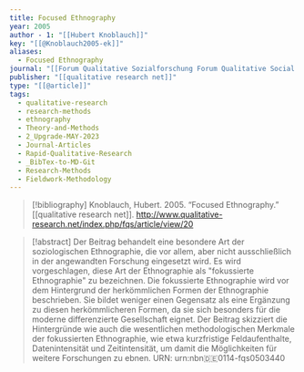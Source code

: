 ```yaml
---
title: Focused Ethnography
year: 2005
author - 1: "[[Hubert Knoblauch]]"
key: "[[@Knoblauch2005-ek]]"
aliases:
  - Focused Ethnography
journal: "[[Forum Qualitative Sozialforschung Forum Qualitative Social Research]]"
publisher: "[[qualitative research net]]"
type: "[[@article]]"
tags:
  - qualitative-research
  - research-methods
  - ethnography
  - Theory-and-Methods
  - 2_Upgrade-MAY-2023
  - Journal-Articles
  - Rapid-Qualitative-Research
  - _BibTex-to-MD-Git
  - Research-Methods
  - Fieldwork-Methodology
---
```


> [!bibliography]
> Knoblauch, Hubert. 2005. “Focused Ethnography.” [[qualitative research net]]. http://www.qualitative-research.net/index.php/fqs/article/view/20

> [!abstract]
> Der Beitrag behandelt eine besondere Art der soziologischen Ethnographie, die vor allem, aber nicht ausschließlich in der angewandten Forschung eingesetzt wird. Es wird vorgeschlagen, diese Art der Ethnographie als "fokussierte Ethnographie" zu bezeichnen. Die fokussierte Ethnographie wird vor dem Hintergrund der herkömmlichen Formen der Ethnographie beschrieben. Sie bildet weniger einen Gegensatz als eine Ergänzung zu diesen herkömmlicheren Formen, da sie sich besonders für die moderne differenzierte Gesellschaft eignet. Der Beitrag skizziert die Hintergründe wie auch die wesentlichen methodologischen Merkmale der fokussierten Ethnographie, wie etwa kurzfristige Feldaufenthalte, Datenintensität und Zeitintensität, um damit die Möglichkeiten für weitere Forschungen zu ebnen. URN: urn:nbn:de:0114-fqs0503440